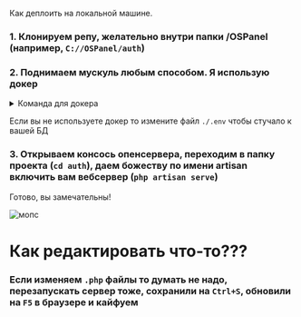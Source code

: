 Как деплоить на локальной машине.

### 1. Клонируем репу, желательно внутри папки /OSPanel (например, `C://OSPanel/auth`)

### 2. Поднимаем мускуль любым способом. Я использую докер

<details>
  <summary>Команда для докера</summary>
  
   `docker run --name some-mysql -e MYSQL_ROOT_PASSWORD=my-secret-pw -e MYSQL_DATABASE=default -p 3306:3306 -d mysql:latest`
</details>

Если вы не используете докер то измените файл `./.env` чтобы стучало к вашей БД

### 3. Открываем консось опенсервера, переходим в папку проекта (`cd auth`), даем божеству по имени artisan включить вам вебсервер (`php artisan serve`)

Готово, вы замечательны!

![мопс](https://yandex-images.clstorage.net/5H1rsH168/423204DZ8b/rS7UgUVk0fpK_DKJa_NpqaUxKYyv6-kRNIHRz7inr5BR68ZHHcPuA9mMyJvQprqtEaByvh9E4ptUNIzy9hCJQ-1-k81eep7wS_wxhGLoYK6uOSaEq__uE2zWyp3itfGTHq_MF3CsmHb54r75rtnD0V6gfu9PDPvfF1uy_7BqwjKeCsG0bVin_knnTrt8xGuUl1M2jZSB2H4Uo6qe97yNoi2Og0FXvpNRzsuLyqDK7NpEtmDSXSOP6zBChq-iQ9YdrSjurm97mM1AxV2HY9R_ir5bN7m4t_FDEJSCrPWsmL43k4hkZ5evXfnpkNGX2fP7a7V3w148msktfquPmnLFHKEByLhlXrnHQOprmXraV527fC6CobbvdC63v5_NgL-hI7eLd0CajEfM7rD9hNjj3XWKYc5aLbfcB3SPj7FL-ACWCMWYWnyK50XkS4V-yW-UllQVpK2m-G0agLyR4KmFjh-nhm9Yu5tU_N6Z3ovGwthskkTObzeX4RFvta2FeuggswDOsURil8Be6nGGYPJ6g6dKBoi2g-9GPISmn_aogroJtYhkWIKoXs7kmO-X9sLYbbB47UU-u8kHV4y0kVbDMagEw4d1VqvbfOV5qnDHap6WdCagtLXFZxiTlazoqruiKpqEUVmKu3nZ6YfyttHEz3agXNJTJozMFEyqnod1whKvAdWXfXCH533idp9s2keKsn0Li7OG1VQRsKWz4q6isSWvl0RHvZt01861-4z808t1lXj6SBub9RBJr62TUcgMtgX3iX5yue5Fw1GfeO9ruo1TA5Oxq9dtJaSchfy2vaYUrLtAW6S4cNT1md2f78XMZK1D-EU_sf8ufK-ujVj-K54o9bFTZbHSW9lygmn0e4SZdhellJTYSy2Ro4bit7KPHqmHQ1yBj3rf5Z_ygOvJ21SqXfpIGYT9E2Orta5b3w2KNfaWc1S7wnboabRbx3mUuFYkgaGo7Fsys5W3xLQ)

# Как редактировать что-то???

### Если изменяем `.php` файлы то думать не надо, перезапускать сервер тоже, сохранили на `Ctrl+S`, обновили на `F5` в браузере и кайфуем
